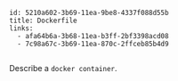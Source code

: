 ```
id: 5210a602-3b69-11ea-9be8-4337f088d55b
title: Dockerfile
links:
  - afa64b6a-3b68-11ea-b3ff-2bf3398acd08
  - 7c98a67c-3b69-11ea-870c-2ffceb85b4d9
  
```

Describe a `docker container`.
